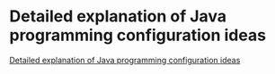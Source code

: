 # Detailed explanation of Java programming configuration ideas
[Detailed explanation of Java programming configuration ideas](https://aiwithcloud.com/2022/09/19/detailed_explanation_of_java_programming_configuration_ideas/)